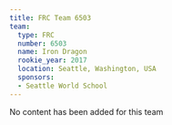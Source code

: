 ```yaml
---
title: FRC Team 6503
team:
  type: FRC
  number: 6503
  name: Iron Dragon
  rookie_year: 2017
  location: Seattle, Washington, USA
  sponsors:
  - Seattle World School
---
```


No content has been added for this team